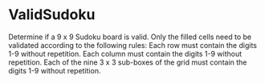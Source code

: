 # ValidSudoku
Determine if a 9 x 9 Sudoku board is valid. Only the filled cells need to be validated according to the following rules:  Each row must contain the digits 1-9 without repetition. Each column must contain the digits 1-9 without repetition. Each of the nine 3 x 3 sub-boxes of the grid must contain the digits 1-9 without repetition.
